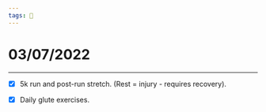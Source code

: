```yaml
---
tags: 📆
---
```


# 03/07/2022
---

- [x] 5k run and post-run stretch. (Rest = injury - requires recovery).
- [x] Daily glute exercises.


